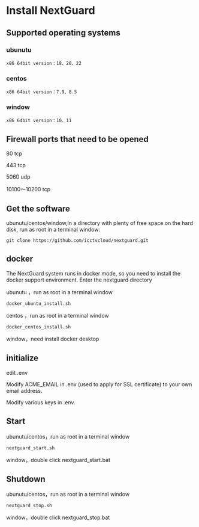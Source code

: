 # Install NextGuard

## Supported operating systems

### ubunutu 
	
	x86 64bit version：18、20、22
	
### centos

	x86 64bit version：7.9、8.5

### window

	x86 64bit version：10、11
	
## Firewall ports that need to be opened

80 tcp

443 tcp

5060 udp

10100～10200 tcp

## Get the software

ubunutu/centos/window,In a directory with plenty of free space on the hard disk, run as root in a terminal window:
 	
 	git clone https://github.com/icctvcloud/nextguard.git

## docker
The NextGuard system runs in docker mode, so you need to install the docker support environment. Enter the nextguard directory

ubunutu ，run as root in a terminal window

	docker_ubuntu_install.sh
	
	
centos ，run as root in a terminal window

	docker_centos_install.sh
	
window，need install docker desktop	

## initialize

edit .env 

Modify ACME_EMAIL in .env (used to apply for SSL certificate) to your own email address.

Modify various keys in .env.

## Start
ubunutu/centos，run as root in a terminal window

	nextguard_start.sh

window，double click nextguard_start.bat
 	
## Shutdown
ubunutu/centos，run as root in a terminal window

	nextguard_stop.sh

window，double click nextguard_stop.bat

